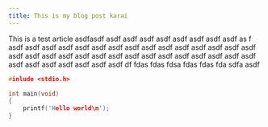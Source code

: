 ```yaml
---
title: This is my blog post karai
---
```


This is a test article
asdfasdf asdf asdf asdf asdf asdf asdf asdf asdf as
f asdf asdf 
asdf asdf 
asdf asdf asdf asdf asdf asdf
asdf asdf asdf asdf asdf asdf asdf asdf asdf 
asdf asdf asdf asdf asdf asdf asdf asdf asdf asdf 
asdf asdf asdf asdf asdf asdf asdf 
asdf df fdas fdas fdsa fdas fdas fda sdfa asdf 
```c
#inlude <stdio.h>

int main(void)
{
    printf('Hello world\n');
}
```
